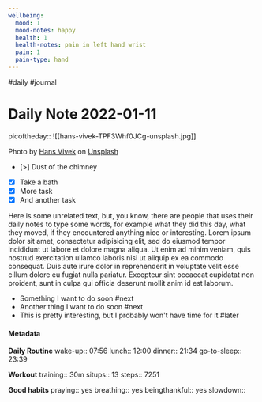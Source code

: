 ```yaml
---
wellbeing:
  mood: 1
  mood-notes: happy
  health: 1
  health-notes: pain in left hand wrist
  pain: 1
  pain-type: hand
---
```

#daily #journal
# Daily Note 2022-01-11

picoftheday:: ![[hans-vivek-TPF3Whf0JCg-unsplash.jpg]]

Photo by [Hans Vivek] on [Unsplash]

  [Hans Vivek]: https://unsplash.com/@oneshotespresso?utm_source=unsplash&utm_medium=referral&utm_content=creditCopyText
  [Unsplash]: https://unsplash.com/?utm_source=unsplash&utm_medium=referral&utm_content=creditCopyText

- [>] Dust of the chimney
- [x] Take a bath
- [x] More task
- [x] And another task

Here is some unrelated text, but, you know, there are people that uses their daily notes to type some words, for example what they did this day, what they moved, if they encountered anything nice or interesting. Lorem ipsum dolor sit amet, consectetur adipisicing elit, sed do eiusmod tempor incididunt ut labore et dolore magna aliqua. Ut enim ad minim veniam, quis nostrud exercitation ullamco laboris nisi ut aliquip ex ea commodo consequat. Duis aute irure dolor in reprehenderit in voluptate velit esse cillum dolore eu fugiat nulla pariatur. Excepteur sint occaecat cupidatat non proident, sunt in culpa qui officia deserunt mollit anim id est laborum.

- Something I want to do soon #next
- Another thing I want to do soon #next
- This is pretty interesting, but I probably won't have time for it #later

#### Metadata

**Daily Routine**
wake-up:: 07:56
lunch:: 12:00
dinner:: 21:34
go-to-sleep:: 23:39

**Workout**
training:: 30m
situps:: 13
steps:: 7251

**Good habits**
praying:: yes
breathing:: yes
beingthankful:: yes
slowdown:: 
